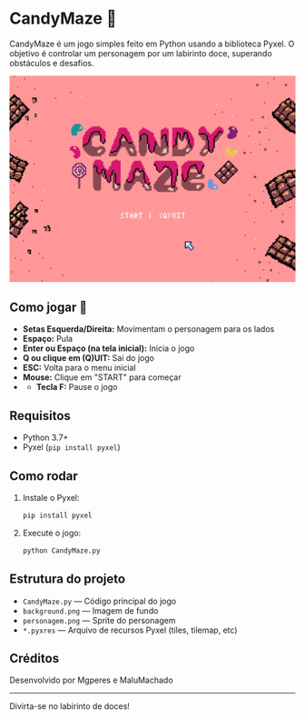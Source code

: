 # CandyMaze 🍭

CandyMaze é um jogo simples feito em Python usando a biblioteca Pyxel. O objetivo é controlar um personagem por um labirinto doce, superando obstáculos e desafios.

![Tela do Menu](Print_menu.png)

## Como jogar 🍫

- **Setas Esquerda/Direita:** Movimentam o personagem para os lados
- **Espaço:** Pula 
- **Enter ou Espaço (na tela inicial):** Inicia o jogo
- **Q ou clique em (Q)UIT:** Sai do jogo
- **ESC:** Volta para o menu inicial
- **Mouse:** Clique em "START" para começar
- - **Tecla F:** Pause o jogo

## Requisitos
- Python 3.7+
- Pyxel (`pip install pyxel`)

## Como rodar
1. Instale o Pyxel:
   ```bash
   pip install pyxel
   ```
2. Execute o jogo:
   ```bash
   python CandyMaze.py
   ```

## Estrutura do projeto
- `CandyMaze.py` — Código principal do jogo
- `background.png` — Imagem de fundo
- `personagem.png` — Sprite do personagem
- `*.pyxres` — Arquivo de recursos Pyxel (tiles, tilemap, etc)

## Créditos
Desenvolvido por Mgperes e MaluMachado

---
Divirta-se no labirinto de doces!

